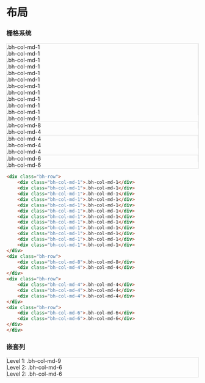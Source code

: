 # 布局

<link rel="stylesheet" href="http://res.wisedu.com/fe_components/jqwidget/blue/bh-1.2.min.css">
<link rel="stylesheet" href="http://res.wisedu.com/fe_components/jqwidget/blue/bh-scenes-1.2.min.css">
<style>
.book-summary{
	font-size:14px;
}
.grid-system > .bh-row{
	border: 1px solid #ddd;
}
.grid-system > .bh-row > div:not(:last-child){
	border-right: 1px solid #ddd;
}
.grid-system > .bh-row:not(:first-child){
	border-top: none;
}
</style>

### 栅格系统

<p>
	<div class="grid-system">
        <div class="bh-row">
            <div class="bh-col-md-1">.bh-col-md-1</div>
            <div class="bh-col-md-1">.bh-col-md-1</div>
            <div class="bh-col-md-1">.bh-col-md-1</div>
            <div class="bh-col-md-1">.bh-col-md-1</div>
            <div class="bh-col-md-1">.bh-col-md-1</div>
            <div class="bh-col-md-1">.bh-col-md-1</div>
            <div class="bh-col-md-1">.bh-col-md-1</div>
            <div class="bh-col-md-1">.bh-col-md-1</div>
            <div class="bh-col-md-1">.bh-col-md-1</div>
            <div class="bh-col-md-1">.bh-col-md-1</div>
            <div class="bh-col-md-1">.bh-col-md-1</div>
            <div class="bh-col-md-1">.bh-col-md-1</div>
        </div>
        <div class="bh-row">
            <div class="bh-col-md-8">.bh-col-md-8</div>
            <div class="bh-col-md-4">.bh-col-md-4</div>
        </div>
        <div class="bh-row">
            <div class="bh-col-md-4">.bh-col-md-4</div>
            <div class="bh-col-md-4">.bh-col-md-4</div>
            <div class="bh-col-md-4">.bh-col-md-4</div>
        </div>
        <div class="bh-row">
            <div class="bh-col-md-6">.bh-col-md-6</div>
            <div class="bh-col-md-6">.bh-col-md-6</div>
        </div>
    </div>
</p>

<!--sec data-title="代码示例" data-id="section0" data-show=true data-collapse=true ces-->

```html
<div class="bh-row">
    <div class="bh-col-md-1">.bh-col-md-1</div>
    <div class="bh-col-md-1">.bh-col-md-1</div>
    <div class="bh-col-md-1">.bh-col-md-1</div>
    <div class="bh-col-md-1">.bh-col-md-1</div>
    <div class="bh-col-md-1">.bh-col-md-1</div>
    <div class="bh-col-md-1">.bh-col-md-1</div>
    <div class="bh-col-md-1">.bh-col-md-1</div>
    <div class="bh-col-md-1">.bh-col-md-1</div>
    <div class="bh-col-md-1">.bh-col-md-1</div>
    <div class="bh-col-md-1">.bh-col-md-1</div>
    <div class="bh-col-md-1">.bh-col-md-1</div>
    <div class="bh-col-md-1">.bh-col-md-1</div>
</div>
<div class="bh-row">
    <div class="bh-col-md-8">.bh-col-md-8</div>
    <div class="bh-col-md-4">.bh-col-md-4</div>
</div>
<div class="bh-row">
    <div class="bh-col-md-4">.bh-col-md-4</div>
    <div class="bh-col-md-4">.bh-col-md-4</div>
    <div class="bh-col-md-4">.bh-col-md-4</div>
</div>
<div class="bh-row">
    <div class="bh-col-md-6">.bh-col-md-6</div>
    <div class="bh-col-md-6">.bh-col-md-6</div>
</div>
</div>
```

<!--endsec-->

### 嵌套列

<p>
	<div class="grid-system">
		<div class="bh-row">
		  <div class="bh-col-md-9">
		    Level 1: .bh-col-md-9
		    <div class="bh-row">
		      <div class="bh-col-md-6">
		        Level 2: .bh-col-md-6
		      </div>
		      <div class="bh-col-md-6">
		        Level 2: .bh-col-md-6
		      </div>
		    </div>
		  </div>
		</div>
	</div>
</p>

